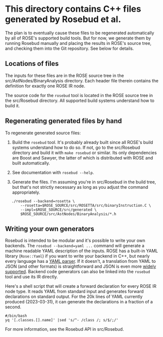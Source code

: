 This directory contains C++ files generated by Rosebud et al.
=============================================================

The plan is to eventually cause these files to be regenerated
automatically by all of ROSE's supported build tools. But for now, we
generate them by running Rosebud manually and placing the results in
ROSE's source tree, and checking them into the Git repository. See
below for details.

Locations of files
------------------

The inputs for these files are in the ROSE source tree in the
src/AstNodes/BinaryAnalysis directory. Each header file therein
contains the definition for exactly one ROSE IR node.

The source code for the `rosebud` tool is located in the ROSE source
tree in the src/Rosebud directory. All supported build systems
understand how to build it.

Regenerating generated files by hand
------------------------------------

To regenerate generated source files:

1. Build the `rosebud` tool. It's probably already built since all
   ROSE's build systems understand how to do so. If not, go to the
   src/Rosebud directory and build it with `make rosebud` or
   similar. Its only dependencies are Boost and Sawyer, the latter of
   which is distributed with ROSE and built automatically.
   
2. See documentation with `rosebud --help`.

3. Generate the files. I'm assuming you're in src/Rosebud in the build
   tree, but that's not strictly necessary as long as you adjust the
   command appropriately.

```
   ./rosebud --backend=rosetta \
       --rosetta=$ROSE_SOURCE/src/ROSETTA/src/binaryInstruction.C \
       --impl=$ROSE_SOURCE/src/generated \
       $ROSE_SOURCE/src/AstNodes/BinaryAnalysis/*.h
```

Writing your own generators
---------------------------

Rosebud is intended to be modular and it's possible to write your own
backends. The `rosebud --backend=yaml ...` command will generate a
machine readable YAML description of the inputs. ROSE has a built-in
YAML library (`Rose::Yaml`) if you want to write your backend in C++,
but nearly every language has a [YAML parser](https://yaml.org). If it
doesn't, a translation from YAML to JSON (and other formats) is
straightforward and JSON is even more
[widely supported](https://www.json.org/json-en.html).  Backend code
generators can also be linked into the `rosebud` tool and use its IR
directly.

Here's a shell script that will create a forward declaration for every
ROSE IR node type. It reads YAML from standard input and generates
forward declarations on standard output. For the 20k lines of YAML
currently produced (2023-03-31), it can generate the declarations in a
fraction of a second.

```
#/bin/bash
yq '[.classes.[].name]' |sed 's/^- /class /; s/$/;/'
```

For more information, see the Rosebud API in src/Rosebud.
